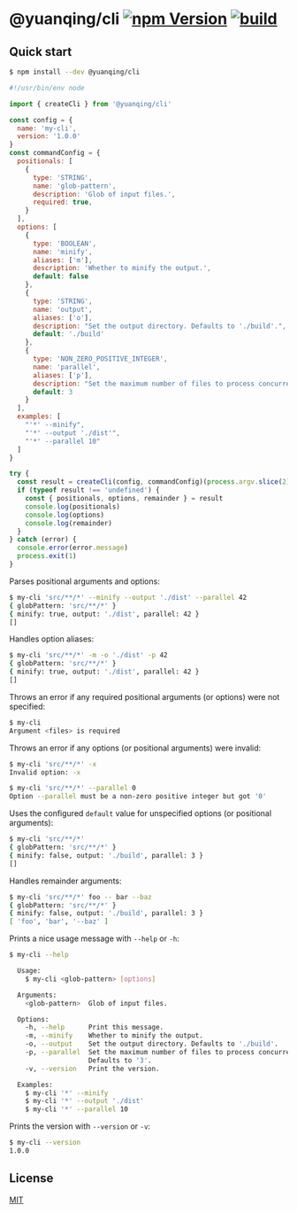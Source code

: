 # @yuanqing/cli [![npm Version](https://img.shields.io/npm/v/@yuanqing/cli?cacheSeconds=1800)](https://www.npmjs.org/package/@yuanqing/cli) [![build](https://github.com/yuanqing/cli/workflows/build/badge.svg)](https://github.com/yuanqing/cli/actions?query=workflow%3Abuild)

## Quick start

```sh
$ npm install --dev @yuanqing/cli
```

<!-- ```js markdown-interpolate: cat example/my-cli.ts -->
```js
#!/usr/bin/env node

import { createCli } from '@yuanqing/cli'

const config = {
  name: 'my-cli',
  version: '1.0.0'
}
const commandConfig = {
  positionals: [
    {
      type: 'STRING',
      name: 'glob-pattern',
      description: 'Glob of input files.',
      required: true,
    }
  ],
  options: [
    {
      type: 'BOOLEAN',
      name: 'minify',
      aliases: ['m'],
      description: 'Whether to minify the output.',
      default: false
    },
    {
      type: 'STRING',
      name: 'output',
      aliases: ['o'],
      description: "Set the output directory. Defaults to './build'.",
      default: './build'
    },
    {
      type: 'NON_ZERO_POSITIVE_INTEGER',
      name: 'parallel',
      aliases: ['p'],
      description: "Set the maximum number of files to process concurrently. Defaults to '3'.",
      default: 3
    }
  ],
  examples: [
    "'*' --minify",
    "'*' --output './dist'",
    "'*' --parallel 10"
  ]
}

try {
  const result = createCli(config, commandConfig)(process.argv.slice(2))
  if (typeof result !== 'undefined') {
    const { positionals, options, remainder } = result
    console.log(positionals)
    console.log(options)
    console.log(remainder)
  }
} catch (error) {
  console.error(error.message)
  process.exit(1)
}
```
<!-- ``` end -->

Parses positional arguments and options:

```sh
$ my-cli 'src/**/*' --minify --output './dist' --parallel 42
{ globPattern: 'src/**/*' }
{ minify: true, output: './dist', parallel: 42 }
[]
```

Handles option aliases:

```sh
$ my-cli 'src/**/*' -m -o './dist' -p 42
{ globPattern: 'src/**/*' }
{ minify: true, output: './dist', parallel: 42 }
[]
```

Throws an error if any required positional arguments (or options) were not specified:

```sh
$ my-cli
Argument <files> is required
```

Throws an error if any options (or positional arguments) were invalid:

```sh
$ my-cli 'src/**/*' -x
Invalid option: -x
```

```sh
$ my-cli 'src/**/*' --parallel 0
Option --parallel must be a non-zero positive integer but got '0'
```

Uses the configured `default` value for unspecified options (or positional arguments):

```sh
$ my-cli 'src/**/*'
{ globPattern: 'src/**/*' }
{ minify: false, output: './build', parallel: 3 }
[]
```

Handles remainder arguments:

```sh
$ my-cli 'src/**/*' foo -- bar --baz
{ globPattern: 'src/**/*' }
{ minify: false, output: './build', parallel: 3 }
[ 'foo', 'bar', '--baz' ]
```

Prints a nice usage message with `--help` or `-h`:

```sh
$ my-cli --help

  Usage:
    $ my-cli <glob-pattern> [options]

  Arguments:
    <glob-pattern>  Glob of input files.

  Options:
    -h, --help      Print this message.
    -m, --minify    Whether to minify the output.
    -o, --output    Set the output directory. Defaults to './build'.
    -p, --parallel  Set the maximum number of files to process concurrently.
                    Defaults to '3'.
    -v, --version   Print the version.

  Examples:
    $ my-cli '*' --minify
    $ my-cli '*' --output './dist'
    $ my-cli '*' --parallel 10

```

Prints the version with `--version` or `-v`:

```sh
$ my-cli --version
1.0.0
```

## License

[MIT](/LICENSE.md)
